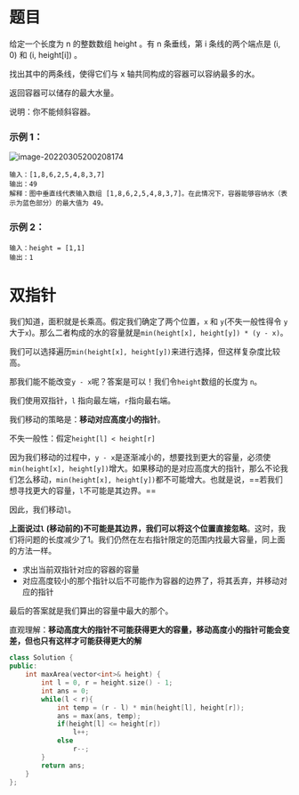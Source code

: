 # 题目

给定一个长度为 n 的整数数组 height 。有 n 条垂线，第 i 条线的两个端点是 (i, 0) 和 (i, height[i]) 。

找出其中的两条线，使得它们与 x 轴共同构成的容器可以容纳最多的水。

返回容器可以储存的最大水量。

说明：你不能倾斜容器。

### **示例 1：**

![image-20220305200208174](C:\Users\nishiyu\AppData\Roaming\Typora\typora-user-images\image-20220305200208174.png)

```
输入：[1,8,6,2,5,4,8,3,7]
输出：49 
解释：图中垂直线代表输入数组 [1,8,6,2,5,4,8,3,7]。在此情况下，容器能够容纳水（表示为蓝色部分）的最大值为 49。
```

### 示例 2：

```
输入：height = [1,1]
输出：1
```

# 双指针

我们知道，面积就是长乘高。假定我们确定了两个位置，`x` 和 `y`(不失一般性得令 `y`大于`x`)。那么二者构成的水的容量就是`min(height[x], height[y]) * (y - x)`。

我们可以选择遍历`min(height[x], height[y])`来进行选择，但这样复杂度比较高。

那我们能不能改变`y - x`呢？答案是可以！我们令`height`数组的长度为 `n`。

我们使用双指针，`l` 指向最左端，`r`指向最右端。

我们移动的策略是：**移动对应高度小的指针**。

不失一般性：假定`height[l] < height[r]`

因为我们移动的过程中，`y - x`是逐渐减小的，想要找到更大的容量，必须使`min(height[x], height[y])`增大。如果移动的是对应高度大的指针，那么不论我们怎么移动，`min(height[x], height[y])`都不可能增大。也就是说，==若我们想寻找更大的容量，`l`不可能是其边界。==

因此，我们移动`l`。

**上面说过`l` (移动前的)不可能是其边界，我们可以将这个位置直接忽略**。这时，我们将问题的长度减少了1。我们仍然在左右指针限定的范围内找最大容量，同上面的方法一样。

- 求出当前双指针对应的容器的容量
- 对应高度较小的那个指针以后不可能作为容器的边界了，将其丢弃，并移动对应的指针

最后的答案就是我们算出的容量中最大的那个。

直观理解：**移动高度大的指针不可能获得更大的容量，移动高度小的指针可能会变差，但也只有这样才可能获得更大的解**

```c++
class Solution {
public:
    int maxArea(vector<int>& height) {
        int l = 0, r = height.size() - 1;
        int ans = 0;
        while(l < r){
            int temp = (r - l) * min(height[l], height[r]);
            ans = max(ans, temp);
            if(height[l] <= height[r])
                l++;
            else
                r--;
        }
        return ans;
    }
};
```

